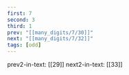 ```yaml
---
first: 7
second: 3
third: 1
prev: "[[many_digits/7/30]]"
next: "[[many_digits/7/32]]"
tags: [odd]
---
```

prev2-in-text: [[29]]
next2-in-text: [[33]]
